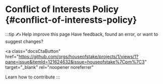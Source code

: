 # Conflict of Interests Policy {#conflict-of-interests-policy}

:::tip ✍️ Help improve this page
Have feedback, found an error, or want to suggest changes?

<a
  class="docsCtaButton"
  href="https://github.com/orgs/houseofstake/projects/1/views/1?pane=issue&itemId=121624632&issue=houseofstake%7Cpm%7C3"
  target="_blank"
  rel="noopener noreferrer"
>
Learn how to contribute
</a>
:::
